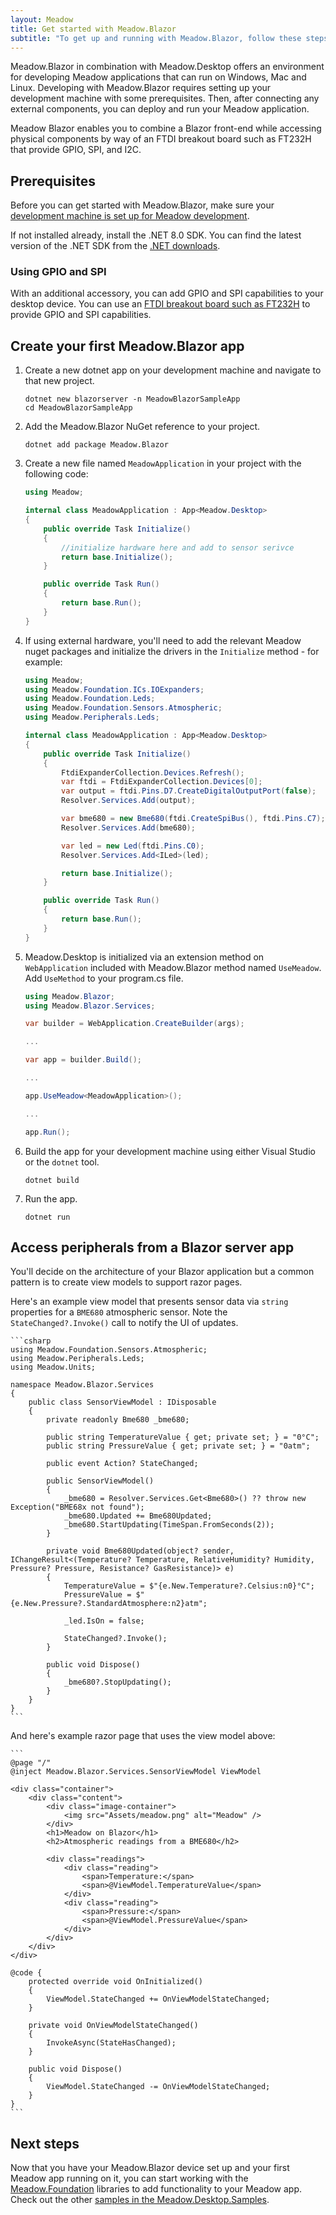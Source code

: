 ```yaml
---
layout: Meadow
title: Get started with Meadow.Blazor
subtitle: "To get up and running with Meadow.Blazor, follow these steps:"
---
```


Meadow.Blazor in combination with Meadow.Desktop offers an environment for developing Meadow applications that can run on Windows, Mac and Linux. Developing with Meadow.Blazor requires setting up your development machine with some prerequisites. Then, after connecting any external components, you can deploy and run your Meadow application.

Meadow Blazor enables you to combine a Blazor front-end while accessing physical components by way of an FTDI breakout board such as FT232H that provide GPIO, SPI, and I2C.

## Prerequisites

Before you can get started with Meadow.Blazor, make sure your [development machine is set up for Meadow development](/Meadow/Getting_Started/Hello_World/).

If not installed already, install the .NET 8.0 SDK. You can find the latest version of the .NET SDK from the [.NET downloads](https://dotnet.microsoft.com/download/dotnet/).

### Using GPIO and SPI

With an additional accessory, you can add GPIO and SPI capabilities to your desktop device. You can use an [FTDI breakout board such as FT232H](https://www.adafruit.com/product/2264) to provide GPIO and SPI capabilities.

## Create your first Meadow.Blazor app

1. Create a new dotnet app on your development machine and navigate to that new project.

    ```command
    dotnet new blazorserver -n MeadowBlazorSampleApp
    cd MeadowBlazorSampleApp
    ```

1. Add the Meadow.Blazor NuGet reference to your project.

    ```command
    dotnet add package Meadow.Blazor
    ```

1. Create a new file named `MeadowApplication` in your project with the following code:

    ```csharp
    using Meadow;

    internal class MeadowApplication : App<Meadow.Desktop>
    {
        public override Task Initialize()
        {
            //initialize hardware here and add to sensor serivce
            return base.Initialize();
        }

        public override Task Run()
        {
            return base.Run();
        }
    }

1. If using external hardware, you'll need to add the relevant Meadow nuget packages and initialize the drivers in the `Initialize` method - for example:

    ```csharp
    using Meadow;
    using Meadow.Foundation.ICs.IOExpanders;
    using Meadow.Foundation.Leds;
    using Meadow.Foundation.Sensors.Atmospheric;
    using Meadow.Peripherals.Leds;

    internal class MeadowApplication : App<Meadow.Desktop>
    {
        public override Task Initialize()
        {
            FtdiExpanderCollection.Devices.Refresh();
            var ftdi = FtdiExpanderCollection.Devices[0];
            var output = ftdi.Pins.D7.CreateDigitalOutputPort(false);
            Resolver.Services.Add(output);

            var bme680 = new Bme680(ftdi.CreateSpiBus(), ftdi.Pins.C7);
            Resolver.Services.Add(bme680);

            var led = new Led(ftdi.Pins.C0);
            Resolver.Services.Add<ILed>(led);

            return base.Initialize();
        }

        public override Task Run()
        {
            return base.Run();
        }
    }
    ```

1. Meadow.Desktop is initialized via an extension method on `WebApplication` included with Meadow.Blazor method named `UseMeadow`. Add `UseMethod` to your program.cs file.

    ```csharp
    using Meadow.Blazor;
    using Meadow.Blazor.Services;

    var builder = WebApplication.CreateBuilder(args);

    ...

    var app = builder.Build();

    ...

    app.UseMeadow<MeadowApplication>();

    ...

    app.Run();
    ```

1. Build the app for your development machine using either Visual Studio or the `dotnet` tool.

    ```command
    dotnet build
    ```

1. Run the app.

    ```command
    dotnet run
    ```

## Access peripherals from a Blazor server app

You'll decide on the architecture of your Blazor application but a common pattern is to create view models to support razor pages.

Here's an example view model that presents sensor data via `string` properties for a `BME680` atmospheric sensor. Note the `StateChanged?.Invoke()` call to notify the UI of updates. 

    ```csharp
    using Meadow.Foundation.Sensors.Atmospheric;
    using Meadow.Peripherals.Leds;
    using Meadow.Units;

    namespace Meadow.Blazor.Services
    {
        public class SensorViewModel : IDisposable
        {
            private readonly Bme680 _bme680;

            public string TemperatureValue { get; private set; } = "0°C";
            public string PressureValue { get; private set; } = "0atm";

            public event Action? StateChanged;

            public SensorViewModel()
            {
                _bme680 = Resolver.Services.Get<Bme680>() ?? throw new Exception("BME68x not found");
                _bme680.Updated += Bme680Updated;
                _bme680.StartUpdating(TimeSpan.FromSeconds(2));
            }

            private void Bme680Updated(object? sender, IChangeResult<(Temperature? Temperature, RelativeHumidity? Humidity, Pressure? Pressure, Resistance? GasResistance)> e)
            {
                TemperatureValue = $"{e.New.Temperature?.Celsius:n0}°C";
                PressureValue = $"{e.New.Pressure?.StandardAtmosphere:n2}atm";

                _led.IsOn = false;

                StateChanged?.Invoke();
            }

            public void Dispose()
            {
                _bme680?.StopUpdating();
            }
        }
    }
    ```

And here's example razor page that uses the view model above:

    ```
    @page "/"
    @inject Meadow.Blazor.Services.SensorViewModel ViewModel

    <div class="container">
        <div class="content">
            <div class="image-container">
                <img src="Assets/meadow.png" alt="Meadow" />
            </div>
            <h1>Meadow on Blazor</h1>
            <h2>Atmospheric readings from a BME680</h2>

            <div class="readings">
                <div class="reading">
                    <span>Temperature:</span>
                    <span>@ViewModel.TemperatureValue</span>
                </div>
                <div class="reading">
                    <span>Pressure:</span>
                    <span>@ViewModel.PressureValue</span>
                </div>
            </div>
        </div>
    </div>

    @code {
        protected override void OnInitialized()
        {
            ViewModel.StateChanged += OnViewModelStateChanged;
        }

        private void OnViewModelStateChanged()
        {
            InvokeAsync(StateHasChanged);
        }

        public void Dispose()
        {
            ViewModel.StateChanged -= OnViewModelStateChanged;
        }
    }
    ```

## Next steps

Now that you have your Meadow.Blazor device set up and your first Meadow app running on it, you can start working with the [Meadow.Foundation](../../../Meadow.Foundation/Getting_Started/) libraries to add functionality to your Meadow app. Check out the other [samples in the Meadow.Desktop.Samples](https://github.com/WildernessLabs/Meadow.Samples/tree/main/Source/).
